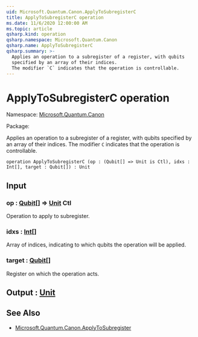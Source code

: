 ```yaml
---
uid: Microsoft.Quantum.Canon.ApplyToSubregisterC
title: ApplyToSubregisterC operation
ms.date: 11/6/2020 12:00:00 AM
ms.topic: article
qsharp.kind: operation
qsharp.namespace: Microsoft.Quantum.Canon
qsharp.name: ApplyToSubregisterC
qsharp.summary: >-
  Applies an operation to a subregister of a register, with qubits
  specified by an array of their indices.
  The modifier `C` indicates that the operation is controllable.
---
```


# ApplyToSubregisterC operation

Namespace: [Microsoft.Quantum.Canon](xref:Microsoft.Quantum.Canon)

Package: [](https://nuget.org/packages/)


Applies an operation to a subregister of a register, with qubitsspecified by an array of their indices.The modifier `C` indicates that the operation is controllable.

```qsharp
operation ApplyToSubregisterC (op : (Qubit[] => Unit is Ctl), idxs : Int[], target : Qubit[]) : Unit
```


## Input

### op : [Qubit](xref:microsoft.quantum.lang-ref.qubit)[] => [Unit](xref:microsoft.quantum.lang-ref.unit) Ctl

Operation to apply to subregister.


### idxs : [Int](xref:microsoft.quantum.lang-ref.int)[]

Array of indices, indicating to which qubits the operation will be applied.


### target : [Qubit](xref:microsoft.quantum.lang-ref.qubit)[]

Register on which the operation acts.



## Output : [Unit](xref:microsoft.quantum.lang-ref.unit)



## See Also

- [Microsoft.Quantum.Canon.ApplyToSubregister](xref:Microsoft.Quantum.Canon.ApplyToSubregister)